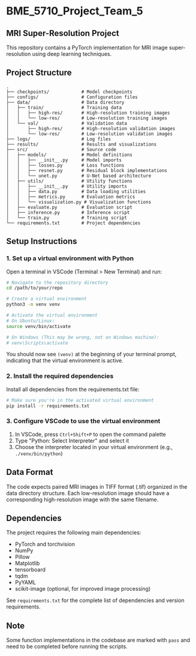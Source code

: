 # BME_5710_Project_Team_5

## MRI Super-Resolution Project

This repository contains a PyTorch implementation for MRI image super-resolution using deep learning techniques.

## Project Structure

```
.
├── checkpoints/            # Model checkpoints
├── configs/                # Configuration files
├── data/                   # Data directory
│   ├── train/              # Training data
│   │   ├── high-res/       # High-resolution training images
│   │   └── low-res/        # Low-resolution training images
│   └── val/                # Validation data
│       ├── high-res/       # High-resolution validation images
│       └── low-res/        # Low-resolution validation images
├── logs/                   # Log files
├── results/                # Results and visualizations
├── src/                    # Source code
│   ├── models/             # Model definitions
│   │   ├── __init__.py     # Model imports
│   │   ├── losses.py       # Loss functions
│   │   ├── resnet.py       # Residual block implementations
│   │   └── unet.py         # U-Net based architecture
│   ├── utils/              # Utility functions
│   │   ├── __init__.py     # Utility imports
│   │   ├── data.py         # Data loading utilities
│   │   ├── metrics.py      # Evaluation metrics
│   │   └── visualization.py # Visualization functions
│   ├── evaluate.py         # Evaluation script
│   ├── inference.py        # Inference script
│   └── train.py            # Training script
└── requirements.txt        # Project dependencies
```

## Setup Instructions

### 1. Set up a virtual environment with Python

Open a terminal in VSCode (Terminal > New Terminal) and run:

```bash
# Navigate to the repository directory
cd /path/to/your/repo

# Create a virtual environment
python3 -m venv venv

# Activate the virtual environment
# On Ubuntu/Linux:
source venv/bin/activate

# On Windows (This may be wrong, not on Windows machine):
# venv\Scripts\activate
```

You should now see `(venv)` at the beginning of your terminal prompt, indicating that the virtual environment is active.

### 2. Install the required dependencies

Install all dependencies from the requirements.txt file:

```bash
# Make sure you're in the activated virtual environment
pip install -r requirements.txt
```

### 3. Configure VSCode to use the virtual environment

1. In VSCode, press `Ctrl+Shift+P` to open the command palette
2. Type "Python: Select Interpreter" and select it
3. Choose the interpreter located in your virtual environment (e.g., `./venv/bin/python`)

## Data Format

The code expects paired MRI images in TIFF format (.tif) organized in the data directory structure. Each low-resolution image should have a corresponding high-resolution image with the same filename.

## Dependencies

The project requires the following main dependencies:
- PyTorch and torchvision
- NumPy
- Pillow
- Matplotlib
- tensorboard
- tqdm
- PyYAML
- scikit-image (optional, for improved image processing)

See `requirements.txt` for the complete list of dependencies and version requirements.

## Note

Some function implementations in the codebase are marked with `pass` and need to be completed before running the scripts.